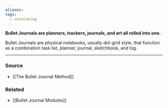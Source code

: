 ```yaml
---
aliases: 
tags:
  - notetaking
---
```

**Bullet Journals are planners, trackers, journals, and art all rolled into one.**

Bullet Journals are physical notebooks, usually dot-grid style, that function as a combination task list, planner, journal, sketchbook, and log.

---

### Source
- [[The Bullet Journal Method]]

### Related
- [[Bullet Journal Modules]]